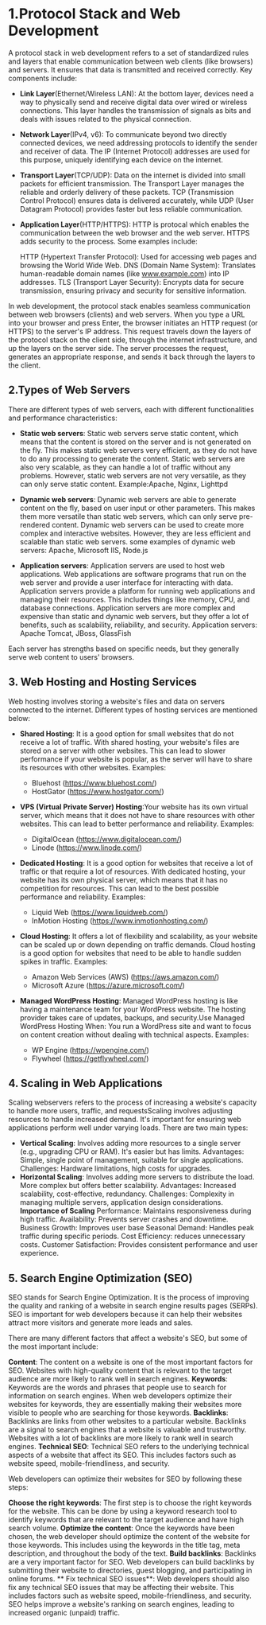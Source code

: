 # 1.Protocol Stack and Web Development
A protocol stack in web development refers to a set of standardized rules and layers that enable communication between web clients (like browsers) and servers. It ensures that data is transmitted and received correctly. Key components include:

-  **Link Layer**(Ethernet/Wireless LAN): At the bottom layer, devices need a way to physically send and receive digital data over wired or wireless connections. This layer handles the transmission of signals as bits and deals with issues related to the physical connection.

- **Network Layer**(IPv4, v6): To communicate beyond two directly connected devices, we need addressing protocols to identify the sender and receiver of data. The IP (Internet Protocol) addresses are used for this purpose, uniquely identifying each device on the internet.

- **Transport Layer**(TCP/UDP): Data on the internet is divided into small packets for efficient transmission. The Transport Layer manages the reliable and orderly delivery of these packets. TCP (Transmission Control Protocol) ensures data is delivered accurately, while UDP (User Datagram Protocol) provides faster but less reliable communication.

- **Application Layer**(HTTP/HTTPS): HTTP is protocal which enables the communication between the web browser and  the web server. HTTPS adds security to the process. Some examples include:

    HTTP (Hypertext Transfer Protocol): Used for accessing web pages and browsing the World Wide Web.
    DNS (Domain Name System): Translates human-readable domain names (like www.example.com) into IP addresses.
    TLS (Transport Layer Security): Encrypts data for secure transmission, ensuring privacy and security for sensitive information.
    
In web development, the protocol stack enables seamless communication between web browsers (clients) and web servers. When you type a URL into your browser and press Enter, the browser initiates an HTTP request (or HTTPS) to the server's IP address. This request travels down the layers of the protocol stack on the client side, through the internet infrastructure, and up the layers on the server side. The server processes the request, generates an appropriate response, and sends it back through the layers to the client.



## 2.Types of Web Servers

There are different types of web servers, each with different functionalities and performance characteristics:
- **Static web servers**:  Static web servers serve static content, which means that the content is stored on the server and is not generated on the fly. This makes static web servers very efficient, as they do not have to do any processing to generate the content. Static web servers are also very scalable, as they can handle a lot of traffic without any problems. However, static web servers are not very versatile, as they can only serve static content.
 Example:Apache, Nginx, Lighttpd

- **Dynamic web servers**: Dynamic web servers are able to generate content on the fly, based on user input or other parameters. This makes them more versatile than static web servers, which can only serve pre-rendered content. Dynamic web servers can be used to create more complex and interactive websites. However, they are less efficient and scalable than static web servers.
some examples of dynamic web servers: Apache, Microsoft IIS, Node.js

- **Application servers**: Application servers are used to host web applications. Web applications are software programs that run on the web server and provide a user interface for interacting with data. Application servers provide a platform for running web applications and managing their resources. This includes things like memory, CPU, and database connections. Application servers are more complex and expensive than static and dynamic web servers, but they offer a lot of benefits, such as scalability, reliability, and security.
 Application servers: Apache Tomcat, JBoss, GlassFish

Each server has strengths based on specific needs, but they generally serve web content to users' browsers.

## 3. Web Hosting and Hosting Services

Web hosting involves storing a website's files and data on servers connected to the internet. Different types of hosting services are mentioned below:

- **Shared Hosting**: It is a good option for small websites that do not receive a lot of traffic. With shared hosting, your website's files are stored on a server with other websites. This can lead to slower performance if your website is popular, as the server will have to share its resources with other websites.
  Examples:
  - Bluehost (https://www.bluehost.com/)
   - HostGator (https://www.hostgator.com/)
- **VPS (Virtual Private Server) Hosting**:Your website has its own virtual server, which means that it does not have to share resources with other websites. This can lead to better performance and reliability.
 Examples:
   - DigitalOcean (https://www.digitalocean.com/)
   - Linode (https://www.linode.com/)
- **Dedicated Hosting**: It is a good option for websites that receive a lot of traffic or that require a lot of resources. With dedicated hosting, your website has its own physical server, which means that it has no competition for resources. This can lead to the best possible performance and reliability.
Examples:

    - Liquid Web (https://www.liquidweb.com/)
    - InMotion Hosting (https://www.inmotionhosting.com/)
- **Cloud Hosting**: It offers a lot of flexibility and scalability, as your website can be scaled up or down depending on traffic demands. Cloud hosting is a good option for websites that need to be able to handle sudden spikes in traffic.
 Examples:

    - Amazon Web Services (AWS) (https://aws.amazon.com/)
    - Microsoft Azure (https://azure.microsoft.com/)

- **Managed WordPress Hosting**: 
Managed WordPress hosting is like having a maintenance team for your WordPress website. The hosting provider takes care of updates, backups, and security.Use Managed WordPress Hosting When: You run a WordPress site and want to focus on content creation without dealing with technical aspects.
Examples:
     - WP Engine (https://wpengine.com/)
     - Flywheel (https://getflywheel.com/)

## 4. Scaling in Web Applications

Scaling webservers refers to the process of increasing a website's capacity to handle more users, traffic, and requestsScaling involves adjusting resources to handle increased demand. It's important for ensuring web applications perform well under varying loads. There are two main types:

- **Vertical Scaling**: Involves adding more resources to a single server (e.g., upgrading CPU or RAM). It's easier but has limits.
     Advantages: Simple, single point of management, suitable for single applications.
    Challenges: Hardware limitations, high costs for upgrades.
- **Horizontal Scaling**: Involves adding more servers to distribute the load. More complex but offers better scalability.
    Advantages: Increased scalability, cost-effective, redundancy.
    Challenges: Complexity in managing multiple servers, application design considerations.
**Importance of Scaling**
  Performance: Maintains responsiveness during high traffic.
    Availability: Prevents server crashes and downtime.
    Business Growth: Improves user base
    Seasonal Demand: Handles peak traffic during specific periods.
    Cost Efficiency:  reduces unnecessary costs.
    Customer Satisfaction: Provides consistent performance and user experience.

## 5. Search Engine Optimization (SEO)

SEO stands for Search Engine Optimization. It is the process of improving the quality and ranking of a website in search engine results pages (SERPs). SEO is important for web developers because it can help their websites attract more visitors and generate more leads and sales.

There are many different factors that affect a website's SEO, but some of the most important include:

  **Content**: The content on a website is one of the most important factors for SEO. Websites with high-quality content that is relevant to the target audience are more likely to rank well in search engines.
    **Keywords**: Keywords are the words and phrases that people use to search for information on search engines. When web developers optimize their websites for keywords, they are essentially making their websites more visible to people who are searching for those keywords.
    **Backlinks**: Backlinks are links from other websites to a particular website. Backlinks are a signal to search engines that a website is valuable and trustworthy. Websites with a lot of backlinks are more likely to rank well in search engines.
    **Technical SEO**: Technical SEO refers to the underlying technical aspects of a website that affect its SEO. This includes factors such as website speed, mobile-friendliness, and security.

Web developers can optimize their websites for SEO by following these steps:

**Choose the right keywords**: The first step is to choose the right keywords for the website. This can be done by using a keyword research tool to identify keywords that are relevant to the target audience and have high search volume.
    **Optimize the content**: Once the keywords have been chosen, the web developer should optimize the content of the website for those keywords. This includes using the keywords in the title tag, meta description, and throughout the body of the text.
    **Build backlinks**: Backlinks are a very important factor for SEO. Web developers can build backlinks by submitting their website to directories, guest blogging, and participating in online forums.
   ** Fix technical SEO issues**: Web developers should also fix any technical SEO issues that may be affecting their website. This includes factors such as website speed, mobile-friendliness, and security.
SEO helps improve a website's ranking on search engines, leading to increased organic (unpaid) traffic.
